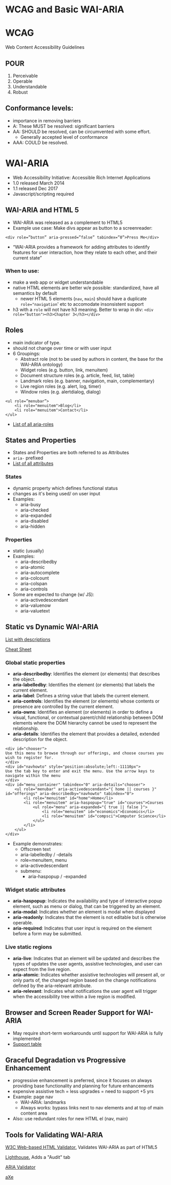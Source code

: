 # WCAG and Basic WAI-ARIA

# WCAG
Web Content Accessibility Guidelines

## POUR
1. Perceivable
2. Operable
3. Understandable
4. Robust

## Conformance levels: 
- importance in removing barriers
- A: These MUST be resolved: significant barriers
- AA: SHOULD be resolved, can be circumvented with some effort.
    - Generally accepted level of conformance
- AAA: COULD be resolved.

# WAI-ARIA
- Web Accessibility Initiative: Accessible Rich Internet Applications
- 1.0 released March 2014
- 1.1 released Dec 2017
- Javascript/scripting required

## WAI-ARIA and HTML 5
- WAI-ARIA was released as a complement to HTML5
- Example use case: Make divs appear as button to a screenreader:

```
<div role=”button” aria-pressed=”false” tabindex=”0”>Press Me</div>
```

- “WAI-ARIA provides a framework for adding attributes to identify features for user interaction, how they relate to each other, and their current state”

### When to use:
 - make a web app or widget understandable
 - native HTML elements are better w/e possible: standardized, have all semantics by default
    - newer HTML 5 elements (`nav`, `main`) should have a duplicate `role="navigation`' etc to accomodate insonsistent support
 - h3 with a `role` will not have h3 meaning. Better to wrap in div:
 `<div role="button"><h3>Chapter 3</h3></div>`

 ## Roles
- main indicator of type.
- should not change over time or with user input
- 6 Groupings:
    - Abstract role (not to be used by authors in content, the base for the WAI-ARIA ontology)
    - Widget roles (e.g. button, link, menuitem)
    - Document structure roles (e.g. article, feed, list, table)
    - Landmark roles (e.g. banner, navigation, main, complementary)
    - Live region roles (e.g. alert, log, timer)
    - Window roles (e.g. alertdialog, dialog)

```
<ul role=”menubar”>
    <li role="menuitem">Blog</li>
    <li role="menuitem">Contact</li>
</ul>
```
- [List of all aria-roles](https://www.w3.org/TR/2017/REC-wai-aria-1.1-20171214/#role_definitions)

 ## States and Properties
- States and Properties are both referred to as Attributes
- `aria-` prefixed
- [List of all attributes](https://www.w3.org/TR/2017/REC-wai-aria-1.1-20171214/#global_states)

### States
- dynamic property which defines functional status
- changes as it's being used/ on user input
- Examples:
    - aria-busy
    - aria-checked
    - aria-expanded
    - aria-disabled
    - aria-hidden

 ### Properties
 - static (usually)
 - Examples:
    - aria-describedby
    - aria-atomic
    - aria-autocomplete
    - aria-colcount
    - aria-colspan
    - aria-controls
- Some are expected to change (w/ JS):
    - aria-activedescendant
    - aria-valuenow
    - aria-valuetext

## Static vs Dynamic WAI-ARIA
[List with descriptions](http://whatsock.com/training/matrices/)

[Cheat Sheet](https://www.cheatography.com/jreiche/cheat-sheets/wai-aria-1-1/)
### Global static properties

- **aria-describedby**: Identifies the element (or elements) that describes the object.
- **aria-labelledby**: Identifies the element (or elements) that labels the current element.
- **aria-label**: Defines a string value that labels the current element.
- **aria-controls**: Identifies the element (or elements) whose contents or presence are controlled by the current element.
- **aria-owns**: Identifies an element (or elements) in order to define a visual, functional, or contextual parent/child relationship between DOM elements where the DOM hierarchy cannot be used to represent the relationship.
- **aria-details**: Identifies the element that provides a detailed, extended description for the object.

```
<div id="chooser">
Use this menu to browse through our offerings, and choose courses you wish to register for.
</div>
<div id="navhowto" style="position:absolute;left:-11110px">
Use the tab key to enter and exit the menu. Use the arrow keys to navigate within the menu
</div>
<div id="menu_container" tabindex="0" aria-details="chooser">
    <ul role="menubar" aria-activedescendant="{ home || courses }" id="offerings" aria-describedby="navhowto" tabindex="0">
        <li role="menuitem" id="home">Home</li>
        <li role="menuitem" aria-haspopup="true" id="courses">Courses
            <ul role="menu" aria-expanded="{ true || false }">
                <li role="menuitem" id="economics">Economics</li>
                <li role="menuitem" id="compsci">Computer Science</li>
            </ul>
        </li>
    </ul>
</div>
```
- Example demonstrates:
    - Offscreen text
    - aria-labelledby / -details
    - role=menuitem, menu
    - aria-activedescendant
    - submenu:
        - aria-haspopup / -expanded

### Widget static attributes
- **aria-haspopup**: Indicates the availability and type of interactive popup element, such as menu or dialog, that can be triggered by an element.
- **aria-modal**: Indicates whether an element is modal when displayed
- **aria-readonly**: Indicates that the element is not editable but is otherwise operable.
- **aria-required**: Indicates that user input is required on the element before a form may be submitted.

### Live static regions
- **aria-live**: Indicates that an element will be updated and describes the types of updates the user agents, assistive technologies, and user can expect from the live region.
- **aria-atomic**: Indicates whether assistive technologies will present all, or only parts of, the changed region based on the change notifications defined by the aria-relevant attribute.
- **aria-relevant**: Indicates what notifications the user agent will trigger when the accessibility tree within a live region is modified.

## Browser and Screen Reader Support for WAI-ARIA
- May require short-term workarounds until support for WAI-ARIA is fully implemented
- [Support table](https://www.powermapper.com/tests/screen-readers/aria/)

## Graceful Degradation vs Progressive Enhancement
- progressive enhancement is preferred, since it focuses on always providing base functionality and planning for future enhancements
- expensive assistive tech = less upgrades = need to support +5 yrs
- Example: page nav
    - WAI-ARIA: landmarks
    - Always works: bypass links next to nav elements and at top of main content area
- Also: use redundant roles for new HTML el (nav, main)

## Tools for Validating WAI-ARIA
[W3C Web-based HTML Validator.](https://validator.w3.org/) Validates WAI-ARIA as part of HTML5

[Lighthouse.](https://developers.google.com/web/tools/lighthouse/) Adds a "Audit" tab

[ARIA Validator](https://chrome.google.com/webstore/detail/aria-validator/oigghlanfjgnkcndchmnlnmaojahnjoc)

[aXe](https://chrome.google.com/webstore/detail/axe/lhdoppojpmngadmnindnejefpokejbdd)